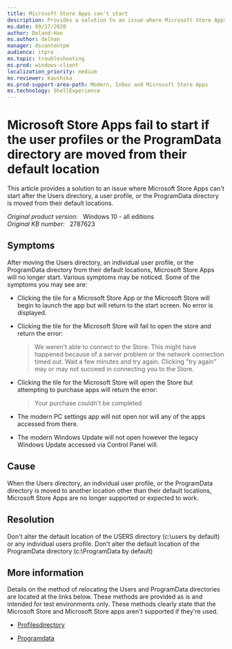 ```yaml
---
title: Microsoft Store Apps can't start
description: Provides a solution to an issue where Microsoft Store Apps can't start after the Users directory, a user profile, or the ProgramData directory is moved from their default locations.
ms.date: 09/17/2020
author: Deland-Han
ms.author: delhan
manager: dscontentpm
audience: itpro
ms.topic: troubleshooting
ms.prod: windows-client
localization_priority: medium
ms.reviewer: kaushika
ms.prod-support-area-path: Modern, Inbox and Microsoft Store Apps
ms.technology: ShellExperience
---
```

# Microsoft Store Apps fail to start if the user profiles or the ProgramData directory are moved from their default location

This article provides a solution to an issue where Microsoft Store Apps can't start after the Users directory, a user profile, or the ProgramData directory is moved from their default locations.

_Original product version:_ &nbsp; Windows 10 - all editions  
_Original KB number:_ &nbsp; 2787623

## Symptoms

After moving the Users directory, an individual user profile, or the ProgramData directory from their default locations, Microsoft Store Apps will no longer start. Various symptoms may be noticed. Some of the symptoms you may see are:

- Clicking the tile for a Microsoft Store App or the Microsoft Store will begin to launch the app but will return to the start screen. No error is displayed.

- Clicking the tile for the Microsoft Store will fail to open the store and return the error:

    > We weren't able to connect to the Store. This might have happened because of a server problem or the network connection timed out. Wait a few minutes and try again. Clicking "try again"  may or may not succeed in connecting you to the Store.

- Clicking the tile for the Microsoft Store will open the Store but attempting to purchase apps will return the error:

    > Your purchase couldn't be completed

- The modern PC settings app will not open nor will any of the apps accessed from there.

- The modern Windows Update will not open however the legacy Windows Update accessed via Control Panel will.

## Cause

When the Users directory, an individual user profile, or the ProgramData directory is moved to another location other than their default locations, Microsoft Store Apps are no longer supported or expected to work.

## Resolution

Don't alter the default location of the USERS directory (c:\users by default) or any individual users profile. Don't alter the default location of the ProgramData directory (c:\ProgramData by default)

## More information

Details on the method of relocating the Users and ProgramData directories are located at the links below. These methods are provided as is and intended for test environments only. These methods clearly state that the Microsoft Store and Microsoft Store apps aren't supported if they're used.

- [Profilesdirectory](/previous-versions/windows/it-pro/windows-8.1-and-8/ff715636(v=win.10))

- [Programdata](/previous-versions/windows/it-pro/windows-8.1-and-8/ff716245(v=win.10))
